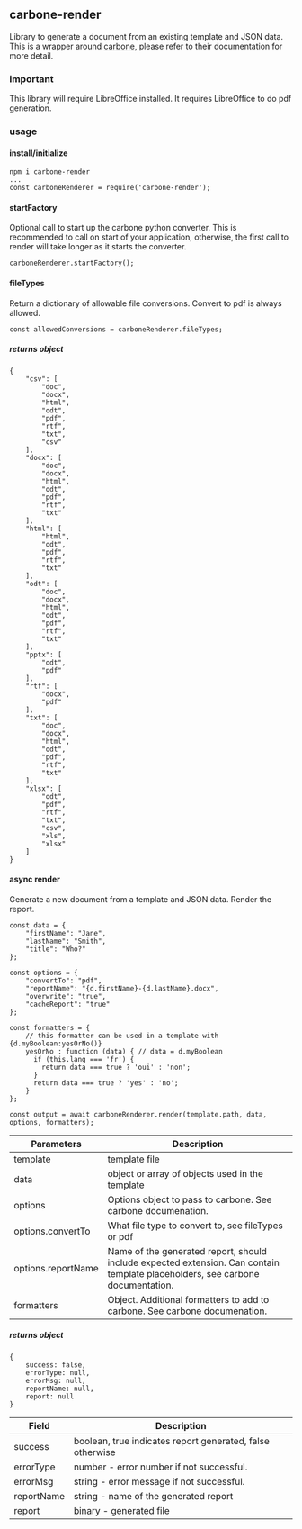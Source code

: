 ## carbone-render
Library to generate a document from an existing template and JSON data.  This is a wrapper around [carbone](https://carbone.io), please refer to their documentation for more detail.  

### important
This library will require LibreOffice installed.  It requires LibreOffice to do pdf generation.  
  

### usage

#### install/initialize

``` 
npm i carbone-render
...
const carboneRenderer = require('carbone-render');
```

#### startFactory
Optional call to start up the carbone python converter.  This is recommended to call on start of your application, otherwise, the first call to render will take longer as it starts the converter.  

``` 
carboneRenderer.startFactory();
```

#### fileTypes
Return a dictionary of allowable file conversions.  Convert to pdf is always allowed.  

``` 
const allowedConversions = carboneRenderer.fileTypes;
```

##### returns object
```
{
    "csv": [
        "doc",
        "docx",
        "html",
        "odt",
        "pdf",
        "rtf",
        "txt",
        "csv"
    ],
    "docx": [
        "doc",
        "docx",
        "html",
        "odt",
        "pdf",
        "rtf",
        "txt"
    ],
    "html": [
        "html",
        "odt",
        "pdf",
        "rtf",
        "txt"
    ],
    "odt": [
        "doc",
        "docx",
        "html",
        "odt",
        "pdf",
        "rtf",
        "txt"
    ],
    "pptx": [
        "odt",
        "pdf"
    ],
    "rtf": [
        "docx",
        "pdf"
    ],
    "txt": [
        "doc",
        "docx",
        "html",
        "odt",
        "pdf",
        "rtf",
        "txt"
    ],
    "xlsx": [
        "odt",
        "pdf",
        "rtf",
        "txt",
        "csv",
        "xls",
        "xlsx"
    ]
}
```

#### async render
Generate a new document from a template and JSON data.  Render the report.  

```
const data = {            
    "firstName": "Jane",
    "lastName": "Smith",
    "title": "Who?"  	
};
  
const options = {
    "convertTo": "pdf",           
    "reportName": "{d.firstName}-{d.lastName}.docx",
    "overwrite": "true",
    "cacheReport": "true"
};

const formatters = {
    // this formatter can be used in a template with {d.myBoolean:yesOrNo()}
    yesOrNo : function (data) { // data = d.myBoolean
      if (this.lang === 'fr') {
        return data === true ? 'oui' : 'non';
      }
      return data === true ? 'yes' : 'no';
    }
};

const output = await carboneRenderer.render(template.path, data, options, formatters);
```

| Parameters | Description |
| --- | --- |
| template | template file |
| data | object or array of objects used in the template |
| options | Options object to pass to carbone.  See carbone documenation. |
| options.convertTo | What file type to convert to, see fileTypes or pdf |
| options.reportName | Name of the generated report, should include expected extension. Can contain template placeholders, see carbone documentation. |
| formatters | Object. Additional formatters to add to carbone.  See carbone documenation. |

##### returns object
```
{ 
    success: false, 
    errorType: null, 
    errorMsg: null, 
    reportName: null, 
    report: null
}
```

| Field | Description |
| --- | --- |
| success | boolean, true indicates report generated, false otherwise |
| errorType | number - error number if not successful. |
| errorMsg | string - error message if not successful. |
| reportName | string - name of the generated report |
| report | binary - generated file |



